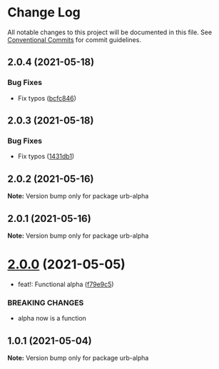 # Change Log

All notable changes to this project will be documented in this file.
See [Conventional Commits](https://conventionalcommits.org) for commit guidelines.

## 2.0.4 (2021-05-18)


### Bug Fixes

* Fix typos ([bcfc846](https://github.com/ktutnik/test-publish-lerna/commit/bcfc846251feb4bf2038bb584bc1c4f43718b987))





## 2.0.3 (2021-05-18)


### Bug Fixes

* Fix typos ([1431db1](https://github.com/ktutnik/test-publish-lerna/commit/1431db152a5fdef94eb6ff7a15b04f21d9126ea8))





## 2.0.2 (2021-05-16)

**Note:** Version bump only for package urb-alpha





## 2.0.1 (2021-05-16)

**Note:** Version bump only for package urb-alpha





# [2.0.0](https://github.com/ktutnik/test-publish-lerna/compare/urb-alpha@1.0.1...urb-alpha@2.0.0) (2021-05-05)


* feat!: Functional alpha ([f79e9c5](https://github.com/ktutnik/test-publish-lerna/commit/f79e9c54ac8342b52eb608a4e8a2fe8544419407))


### BREAKING CHANGES

* alpha now is a function





## 1.0.1 (2021-05-04)

**Note:** Version bump only for package urb-alpha
